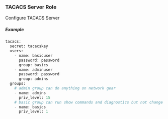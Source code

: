 ### TACACS Server Role

Configure TACACS Server

##### Example 

```python
tacacs:
  secret: tacacskey
  users:
    - name: basicuser
      password: password
      group: basics
    - name: adminuser
      password: password
      group: admins
  groups:
    # admin group can do anything on network gear
    - name: admins
      priv_level: 15
    # basic group can run show commands and diagnostics but not change system configuration
    - name: basics
      priv_level: 1
```


